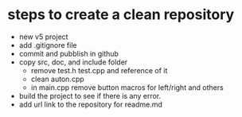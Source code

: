 # steps to create a clean repository
- new v5 project
- add .gitignore file
- commit and pubblish in github
- copy src, doc, and include folder
    - remove test.h test.cpp and reference of it
    - clean auton.cpp
    - in main.cpp remove button macros for left/right and others
- build the project to see if there is any error.
- add url link to the repository for readme.md